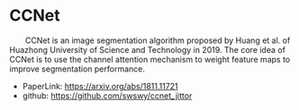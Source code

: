 # CCNet
&emsp;&emsp;CCNet is an image segmentation algorithm proposed by Huang et al. of Huazhong University of Science and Technology in 2019. The core idea of CCNet is to use the channel attention mechanism to weight feature maps to improve segmentation performance.

- PaperLink: https://arxiv.org/abs/1811.11721
- github: https://github.com/swswy/ccnet_jittor